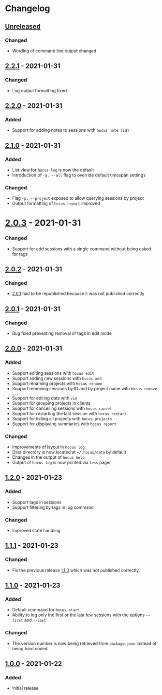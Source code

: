 # Changelog

## [Unreleased]

### Changed

- Wording of command line output changed

## [2.2.1] - 2021-01-31

### Changed

- Log output formatting fixed

## [2.2.0] - 2021-01-31

### Added

- Support for adding notes to sessions with `hocus note [id]`

## [2.1.0] - 2021-01-31

### Added

- List view for `hocus log` is now the default
- Introduction of `-a, --all` flag to override default timespan settings

### Changed

- Flag `-p, --project` exposed to allow querying sessions by project
- Output formatting of `hocus report` improved

# [2.0.3] - 2021-01-31

### Changed

- Support for add sessions with a single command without being asked for tags

## [2.0.2] - 2021-01-31

### Changed

- [2.0.1] had to be republished because it was not published correctly

## [2.0.1] - 2021-01-31

### Changed

- Bug fixed preventing removal of tags in edit mode

## [2.0.0] - 2021-01-31

### Added

- Support editing sessions with `hocus edit`
- Support adding new sessions with `hocus add`
- Support renaming projects with `hocus rename`
- Support removing sessions by ID and by project name with `hocus remove ...`
- Support for editing data with `vim`
- Support for grouping projects in clients
- Support for cancelling sessions with `hocus cancel`
- Support for restarting the last session with `hocus restart`
- Support for listing all projects with `hocus projects`
- Support for displaying summaries with `hocus report`

### Changed

- Improvements of layout in `hocus log`
- Data directory is now located at `~/.hocus/data` by default
- Changes in the output of `hocus help`
- Output of `hocus log` is now printed via `less` pager

## [1.2.0] - 2021-01-23

### Added

- Support tags in sessions
- Support filtering by tags in log command

### Changed

- Improved state handling

## [1.1.1] - 2021-01-23

### Changed

- Fix the previous release [1.1.0] which was not published correctly.

## [1.1.0] - 2021-01-23

### Added

- Default command for `hocus start`
- Ability to log only the first or the last few sessions with the options `--first` and `--last`

### Changed

- The version number is now being retrieved from `package.json` instead of being hard coded.

## [1.0.0] - 2021-01-22

### Added

- Initial release

[Unreleased]: https://github.com/paulkre/hocus/compare/v2.2.1...HEAD
[2.2.1]: https://github.com/paulkre/hocus/compare/v2.2.0...v2.2.1
[2.2.0]: https://github.com/paulkre/hocus/compare/v2.1.0...v2.2.0
[2.1.0]: https://github.com/paulkre/hocus/compare/v2.0.3...v2.1.0
[2.0.3]: https://github.com/paulkre/hocus/compare/v2.0.2...v2.0.3
[2.0.2]: https://github.com/paulkre/hocus/compare/v2.0.1...v2.0.2
[2.0.1]: https://github.com/paulkre/hocus/compare/v2.0.0...v2.0.1
[2.0.0]: https://github.com/paulkre/hocus/compare/v1.2.0...v2.0.0
[1.2.0]: https://github.com/paulkre/hocus/compare/v1.1.1...v1.2.0
[1.1.1]: https://github.com/paulkre/hocus/compare/v1.1.0...v1.1.1
[1.1.0]: https://github.com/paulkre/hocus/compare/v1.0.0...v1.1.0
[1.0.0]: https://github.com/paulkre/hocus/releases/tag/v1.0.0
